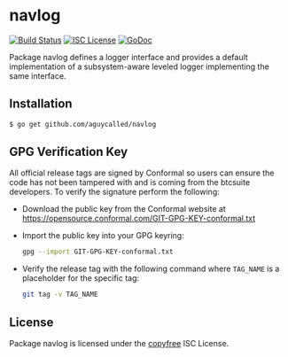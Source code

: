 navlog
======

[![Build Status](http://img.shields.io/travis/aguycalled/navlog.svg)](https://travis-ci.org/aguycalled/navlog)
[![ISC License](http://img.shields.io/badge/license-ISC-blue.svg)](http://copyfree.org)
[![GoDoc](https://img.shields.io/badge/godoc-reference-blue.svg)](http://godoc.org/github.com/aguycalled/navlog)

Package navlog defines a logger interface and provides a default implementation
of a subsystem-aware leveled logger implementing the same interface.

## Installation

```bash
$ go get github.com/aguycalled/navlog
```

## GPG Verification Key

All official release tags are signed by Conformal so users can ensure the code
has not been tampered with and is coming from the btcsuite developers.  To
verify the signature perform the following:

- Download the public key from the Conformal website at
  https://opensource.conformal.com/GIT-GPG-KEY-conformal.txt

- Import the public key into your GPG keyring:
  ```bash
  gpg --import GIT-GPG-KEY-conformal.txt
  ```

- Verify the release tag with the following command where `TAG_NAME` is a
  placeholder for the specific tag:
  ```bash
  git tag -v TAG_NAME
  ```

## License

Package navlog is licensed under the [copyfree](http://copyfree.org) ISC
License.
